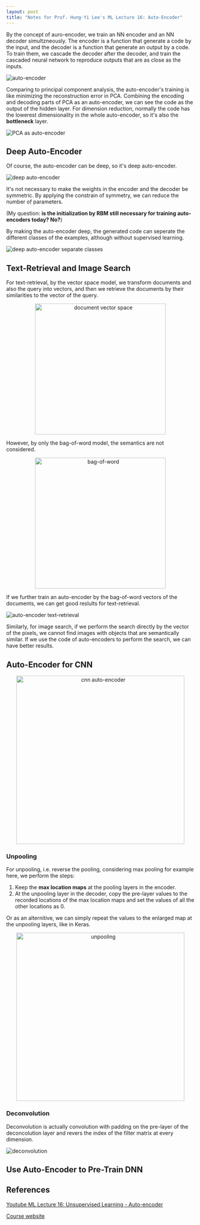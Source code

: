 ```yaml
---
layout: post
title: "Notes for Prof. Hung-Yi Lee's ML Lecture 16: Auto-Encoder"
---
```


By the concept of auro-encoder, we train an NN encoder and an NN decoder simultzneously. The encoder is a function that generate a code by the input, and the decoder is a function that generate an output by a code. To train them, we cascade the decoder after the decoder, and train the cascaded neural network to reproduce outputs that are as close as the inputs.

![auto-encoder](https://baliuzeger.github.io/sjl/assets/images/HYL_ML_16/auto-encoder.png)

Comparing to principal component analysis, the auto-encoder's training is like minimizing the reconstruction error in PCA. Combining the encoding and decoding parts of PCA as an auto-encoder, we can see the code as the output of the hidden layer. For dimension reduction, normally the code has the lowerest dimensionality in the whole auto-encoder, so it's also the **bottleneck** layer.

![PCA as auto-encoder](https://baliuzeger.github.io/sjl/assets/images/HYL_ML_16/PCA-auto-encoder.png)

## Deep Auto-Encoder

Of course, the auto-encoder can be deep, so it's deep auto-encoder.

![deep auto-encoder](https://baliuzeger.github.io/sjl/assets/images/HYL_ML_16/deep-auto-encoder.png)

It's not necessary to make the weights in the encoder and the decoder be symmetric. By applying the constrain of symmetry, we can reduce the number of parameters.

(My question: **is the initialization by RBM still necessary for training auto-encoders today? No?**)

By making the auto-encoder deep, the generated code can seperate the different classes of the examples, although without supervised learning.

![deep auto-encoder separate classes](https://baliuzeger.github.io/sjl/assets/images/HYL_ML_16/deep-auto-encoder-separate.png)

## Text-Retrieval and Image Search

For text-retrieval, by the vector space model, we transform documents and also the query into vectors, and then we retrieve the documents by their similarities to the vector of the query.

<p align="center">
    <img src="https://baliuzeger.github.io/sjl/assets/images/HYL_ML_16/document-vector-space.png" alt="document vector space" style="width:350px;"/>
</p>

However, by only the bag-of-word model, the semantics are not considered.

<p align="center">
    <img src="https://baliuzeger.github.io/sjl/assets/images/HYL_ML_16/bag-of-words.png" alt="bag-of-word" style="width:350px;"/>
</p>

If we further train an auto-encoder by the bag-of-word vectors of the documents, we can get good reslults for text-retrieval.

![auto-encoder text-retrieval](https://baliuzeger.github.io/sjl/assets/images/HYL_ML_16/auto-encoder-text-retrieval.png)

Similarly, for image search, if we perform the search directly by the vector of the pixels, we cannot find images with objects that are semantically similar. If we use the code of auto-encoders to perform the search, we can have better results.

## Auto-Encoder for CNN

<p align="center">
    <img src="https://baliuzeger.github.io/sjl/assets/images/HYL_ML_16/cnn-auto-encoder.png" alt="cnn auto-encoder" style="width:450px;"/>
</p>

### Unpooling

For unpooling, i.e. reverse the pooling, considering max pooling for example here, we perform the steps:
1. Keep the **max location maps** at the pooling layers in the encoder.
2. At the unpooling layer in the decoder, copy the pre-layer values to the recorded locations of the max location maps and set the values of all the other locations as 0.

Or as an alternitive, we can simply repeat the values to the enlarged map at the unpooling layers, like in Keras.

<p align="center">
    <img src="https://baliuzeger.github.io/sjl/assets/images/HYL_ML_16/unpooling.png" alt="unpooling" style="width:450px;"/>
</p>

### Deconvolution

Deconvolution is actually convolution with padding on the pre-layer of the deconcolution layer and revers the index of the filter matrix at every dimension.

![deconvolution](https://baliuzeger.github.io/sjl/assets/images/HYL_ML_16/deconvolution.png)

## Use Auto-Encoder to Pre-Train DNN



## References

[Youtube ML Lecture 16: Unsupervised Learning - Auto-encoder](https://www.youtube.com/watch?v=Tk5B4seA-AU&list=PLJV_el3uVTsPy9oCRY30oBPNLCo89yu49&index=25)

[Course website](http://speech.ee.ntu.edu.tw/~tlkagk/courses_ML17_2.html)
